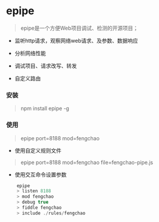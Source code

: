 epipe
=====

> epipe是一个方便Web项目调试、检测的开源项目；

- 监听http请求，观察网络web请求、及参数、数据响应

- 分析网络性能

- 调试项目、请求改写、转发

- 自定义路由


### 安装

> npm install epipe -g

### 使用

> epipe port=8188 mod=fengchao

- 使用自定义规则文件

> epipe port=8188 mod=fengchao file=fengchao-pipe.js

- 使用交互命令设置参数

```js
    epipe
    > listen 8188
    > mod fengchao
    > debug true
    > fiddle fengchao
    > include ./rules/fengchao
```
